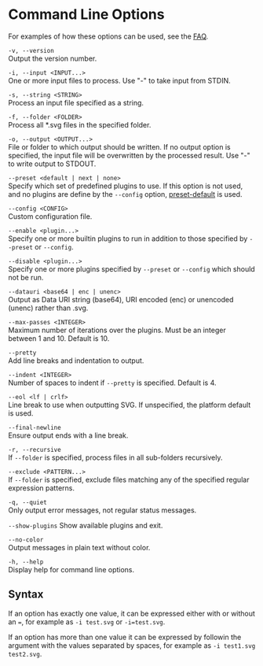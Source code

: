 # Command Line Options

For examples of how these options can be used, see the [FAQ](./faq.md).

`-v, --version`  
Output the version number.

`-i, --input <INPUT...>`  
One or more input files to process. Use "-" to take input from STDIN.

`-s, --string <STRING>`  
Process an input file specified as a string.

`-f, --folder <FOLDER>`  
Process all \*.svg files in the specified folder.

`-o, --output <OUTPUT...>`  
File or folder to which output should be written. If no output option is specified, the input file will be overwritten by the processed result. Use "-" to write output to STDOUT.

`--preset <default | next | none>`  
Specify which set of predefined plugins to use. If this option is not used, and no plugins are define by the `--config` option,
[preset-default](./preset-default.md) is used.

`--config <CONFIG>`  
Custom configuration file.

`--enable <plugin...>`  
Specify one or more builtin plugins to run in addition to those specified by `--preset` or `--config`.

`--disable <plugin...>`  
Specify one or more plugins specified by `--preset` or `--config` which should not be run.

`--datauri <base64 | enc | unenc>`  
Output as Data URI string (base64), URI encoded (enc) or unencoded (unenc) rather than .svg.

`--max-passes <INTEGER>`  
Maximum number of iterations over the plugins. Must be an integer between 1 and 10. Default is 10.

`--pretty`  
Add line breaks and indentation to output.

`--indent <INTEGER>`  
Number of spaces to indent if `--pretty` is specified. Default is 4.

`--eol <lf | crlf>`  
Line break to use when outputting SVG. If unspecified, the platform default is used.

`--final-newline`  
Ensure output ends with a line break.

`-r, --recursive`  
If `--folder` is specified, process files in all sub-folders recursively.

`--exclude <PATTERN...>`  
If `--folder` is specified, exclude files matching any of the specified regular expression patterns.

`-q, --quiet`  
Only output error messages, not regular status messages.

`--show-plugins`
Show available plugins and exit.

`--no-color`  
Output messages in plain text without color.

`-h, --help`  
Display help for command line options.

## Syntax

If an option has exactly one value, it can be expressed either with or without an `=`, for example as `-i test.svg` or `-i=test.svg`.

If an option has more than one value it can be expressed by followin the argument with the values separated by spaces,
for example as `-i test1.svg test2.svg`.
